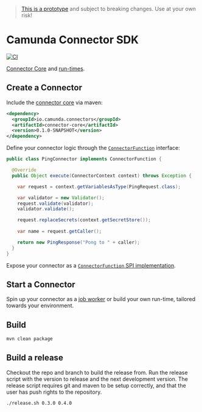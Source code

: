 > [This is a prototype](https://github.com/camunda/cloud-connectors/issues/36#issuecomment-1170444587) and subject to breaking changes. Use at your own risk!

# Camunda Connector SDK

[![CI](https://github.com/camunda/connector-framework/actions/workflows/CI.yml/badge.svg)](https://github.com/camunda/connector-framework/actions/workflows/CI.yml)

[Connector Core](#create-a-connector) and [run-times](#start-a-connector).


## Create a Connector

Include the [connector core](./core) via maven: 

```xml
<dependency>
  <groupId>io.camunda.connectors</groupId>
  <artifactId>connector-core</artifactId>
  <version>0.1.0-SNAPSHOT</version>
</dependency>
```

Define your connector logic through the [`ConnectorFunction`](https://github.com/camunda/connectors-framework/blob/main/core/src/main/java/io/camunda/connector/api/ConnectorFunction.java) interface:

```java
public class PingConnector implements ConnectorFunction {

  @Override
  public Object execute(ConnectorContext context) throws Exception {

    var request = context.getVariablesAsType(PingRequest.class);

    var validator = new Validator();
    request.validate(validator);
    validator.validate();

    request.replaceSecrets(context.getSecretStore());
    
    var name = request.getCaller();

    return new PingResponse("Pong to " + caller);
  }
}
```

Expose your connector as a [`ConnectorFunction` SPI implementation](https://docs.oracle.com/javase/8/docs/api/java/util/ServiceLoader.html).


## Start a Connector

Spin up your connector as a [job worker](https://github.com/camunda/connectors-framework/tree/main/runtime-job-worker#readme) or build your own run-time, tailored towards your environment.


## Build

```bash
mvn clean package
```

## Build a release

Checkout the repo and branch to build the release from. Run the release script with the version to release and the next
development version. The release script requires git and maven to be setup correctly, and that the user has push rights
to the repository.

```bash
./release.sh 0.3.0 0.4.0
```
